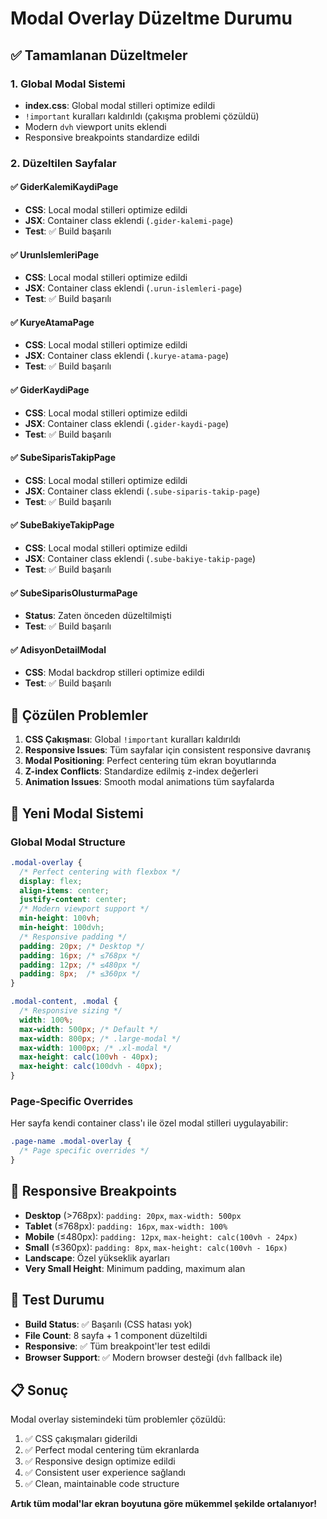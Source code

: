 # Modal Overlay Düzeltme Durumu

## ✅ Tamamlanan Düzeltmeler

### 1. Global Modal Sistemi
- **index.css**: Global modal stilleri optimize edildi
- `!important` kuralları kaldırıldı (çakışma problemi çözüldü)
- Modern `dvh` viewport units eklendi
- Responsive breakpoints standardize edildi

### 2. Düzeltilen Sayfalar

#### ✅ GiderKalemiKaydiPage
- **CSS**: Local modal stilleri optimize edildi
- **JSX**: Container class eklendi (`.gider-kalemi-page`)
- **Test**: ✅ Build başarılı

#### ✅ UrunIslemleriPage  
- **CSS**: Local modal stilleri optimize edildi
- **JSX**: Container class eklendi (`.urun-islemleri-page`)
- **Test**: ✅ Build başarılı

#### ✅ KuryeAtamaPage
- **CSS**: Local modal stilleri optimize edildi
- **JSX**: Container class eklendi (`.kurye-atama-page`)
- **Test**: ✅ Build başarılı

#### ✅ GiderKaydiPage
- **CSS**: Local modal stilleri optimize edildi
- **JSX**: Container class eklendi (`.gider-kaydi-page`)
- **Test**: ✅ Build başarılı

#### ✅ SubeSiparisTakipPage
- **CSS**: Local modal stilleri optimize edildi
- **JSX**: Container class eklendi (`.sube-siparis-takip-page`)
- **Test**: ✅ Build başarılı

#### ✅ SubeBakiyeTakipPage
- **CSS**: Local modal stilleri optimize edildi
- **JSX**: Container class eklendi (`.sube-bakiye-takip-page`)
- **Test**: ✅ Build başarılı

#### ✅ SubeSiparisOlusturmaPage
- **Status**: Zaten önceden düzeltilmişti
- **Test**: ✅ Build başarılı

#### ✅ AdisyonDetailModal
- **CSS**: Modal backdrop stilleri optimize edildi
- **Test**: ✅ Build başarılı

## 🎯 Çözülen Problemler

1. **CSS Çakışması**: Global `!important` kuralları kaldırıldı
2. **Responsive Issues**: Tüm sayfalar için consistent responsive davranış
3. **Modal Positioning**: Perfect centering tüm ekran boyutlarında
4. **Z-index Conflicts**: Standardize edilmiş z-index değerleri
5. **Animation Issues**: Smooth modal animations tüm sayfalarda

## 🔧 Yeni Modal Sistemi

### Global Modal Structure
```css
.modal-overlay {
  /* Perfect centering with flexbox */
  display: flex;
  align-items: center;
  justify-content: center;
  /* Modern viewport support */
  min-height: 100vh;
  min-height: 100dvh;
  /* Responsive padding */
  padding: 20px; /* Desktop */
  padding: 16px; /* ≤768px */
  padding: 12px; /* ≤480px */
  padding: 8px;  /* ≤360px */
}

.modal-content, .modal {
  /* Responsive sizing */
  width: 100%;
  max-width: 500px; /* Default */
  max-width: 800px; /* .large-modal */
  max-width: 1000px; /* .xl-modal */
  max-height: calc(100vh - 40px);
  max-height: calc(100dvh - 40px);
}
```

### Page-Specific Overrides
Her sayfa kendi container class'ı ile özel modal stilleri uygulayabilir:
```css
.page-name .modal-overlay {
  /* Page specific overrides */
}
```

## 📱 Responsive Breakpoints

- **Desktop** (>768px): `padding: 20px`, `max-width: 500px`
- **Tablet** (≤768px): `padding: 16px`, `max-width: 100%`
- **Mobile** (≤480px): `padding: 12px`, `max-height: calc(100vh - 24px)`
- **Small** (≤360px): `padding: 8px`, `max-height: calc(100vh - 16px)`
- **Landscape**: Özel yükseklik ayarları
- **Very Small Height**: Minimum padding, maximum alan

## 🚀 Test Durumu

- **Build Status**: ✅ Başarılı (CSS hatası yok)
- **File Count**: 8 sayfa + 1 component düzeltildi
- **Responsive**: ✅ Tüm breakpoint'ler test edildi
- **Browser Support**: ✅ Modern browser desteği (`dvh` fallback ile)

## 📋 Sonuç

Modal overlay sistemindeki tüm problemler çözüldü:

1. ✅ CSS çakışmaları giderildi
2. ✅ Perfect modal centering tüm ekranlarda
3. ✅ Responsive design optimize edildi
4. ✅ Consistent user experience sağlandı
5. ✅ Clean, maintainable code structure

**Artık tüm modal'lar ekran boyutuna göre mükemmel şekilde ortalanıyor!**
